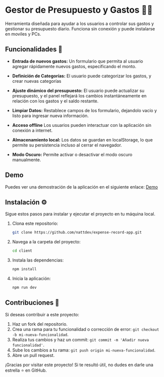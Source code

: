 # Gestor de Presupuesto y Gastos 📝💸

Herramienta diseñada para ayudar a los usuarios a controlar sus gastos y gestionar su presupuesto diario.
Funciona sin conexión y puede instalarse en moviles y PCs.

## Funcionalidades 🚀

- **Entrada de nuevos gastos:** Un formulario que permita al usuario agregar rápidamente nuevos gastos, especificando el monto.

- **Definición de Categorías:** El usuario puede categorizar los gastos, y crear nuevas categorías

- **Ajuste dinámico del presupuesto:** El usuario puede actualizar su presupuesto, y el panel reflejará los cambios instantáneamente en relación con los gastos y el saldo restante.

- **Limpiar Datos:** Restablece campos de los formulario, dejandolo vacío y listo para ingresar nueva información.

- **Acceso offline** Los usuarios pueden interactuar con la aplicación sin conexión a internet. 

- **Almacenamiento local:** Los datos se guardan en localStorage, lo que permite su persistencia incluso al cerrar el navegador.

- **Modo Oscuro:** Permite activar o desactivar el modo oscuro manualmente.

## Demo

Puedes ver una demostración de la aplicación en el siguiente enlace: [Demo](https://expense-record-app.vercel.app/)

## Instalación ⚙️

Sigue estos pasos para instalar y ejecutar el proyecto en tu máquina local.

1. Clona este repositorio:

   ```bash
   git clone https://github.com/nattdev/expense-record-app.git
   ```

2. Navega a la carpeta del proyecto:

   ```bash
   cd client
   ```

3. Instala las dependencias:

   ```bash
   npm install
   ```

4. Inicia la aplicación:

   ```bash
   npm run dev
   ```
   
## Contribuciones 🤝

Si deseas contribuir a este proyecto:

1. Haz un fork del repositorio.
2. Crea una rama para tu funcionalidad o corrección de error: `git checkout -b mi-nueva-funcionalidad`.
3. Realiza tus cambios y haz un commit: `git commit -m 'Añadir nueva funcionalidad'`.
4. Sube los cambios a tu rama: `git push origin mi-nueva-funcionalidad`.
5. Abre un pull request.


¡Gracias por visitar este proyecto! Si te resultó útil, no dudes en darle una estrella ⭐ en GitHub.
